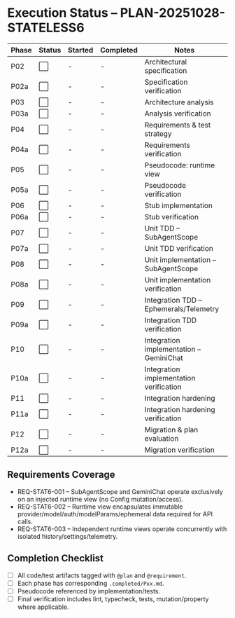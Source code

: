 # Execution Status – PLAN-20251028-STATELESS6

| Phase | Status | Started | Completed | Notes |
|-------|--------|---------|-----------|-------|
| P02 | ⬜ | - | - | Architectural specification |
| P02a | ⬜ | - | - | Specification verification |
| P03 | ⬜ | - | - | Architecture analysis |
| P03a | ⬜ | - | - | Analysis verification |
| P04 | ⬜ | - | - | Requirements & test strategy |
| P04a | ⬜ | - | - | Requirements verification |
| P05 | ⬜ | - | - | Pseudocode: runtime view |
| P05a | ⬜ | - | - | Pseudocode verification |
| P06 | ⬜ | - | - | Stub implementation |
| P06a | ⬜ | - | - | Stub verification |
| P07 | ⬜ | - | - | Unit TDD – SubAgentScope |
| P07a | ⬜ | - | - | Unit TDD verification |
| P08 | ⬜ | - | - | Unit implementation – SubAgentScope |
| P08a | ⬜ | - | - | Unit implementation verification |
| P09 | ⬜ | - | - | Integration TDD – Ephemerals/Telemetry |
| P09a | ⬜ | - | - | Integration TDD verification |
| P10 | ⬜ | - | - | Integration implementation – GeminiChat |
| P10a | ⬜ | - | - | Integration implementation verification |
| P11 | ⬜ | - | - | Integration hardening |
| P11a | ⬜ | - | - | Integration hardening verification |
| P12 | ⬜ | - | - | Migration & plan evaluation |
| P12a | ⬜ | - | - | Migration verification |

## Requirements Coverage

- REQ-STAT6-001 – SubAgentScope and GeminiChat operate exclusively on an injected runtime view (no Config mutation/access).
- REQ-STAT6-002 – Runtime view encapsulates immutable provider/model/auth/modelParams/ephemeral data required for API calls.
- REQ-STAT6-003 – Independent runtime views operate concurrently with isolated history/settings/telemetry.

## Completion Checklist

- [ ] All code/test artifacts tagged with `@plan` and `@requirement`.
- [ ] Each phase has corresponding `.completed/Pxx.md`.
- [ ] Pseudocode referenced by implementation/tests.
- [ ] Final verification includes lint, typecheck, tests, mutation/property where applicable.
